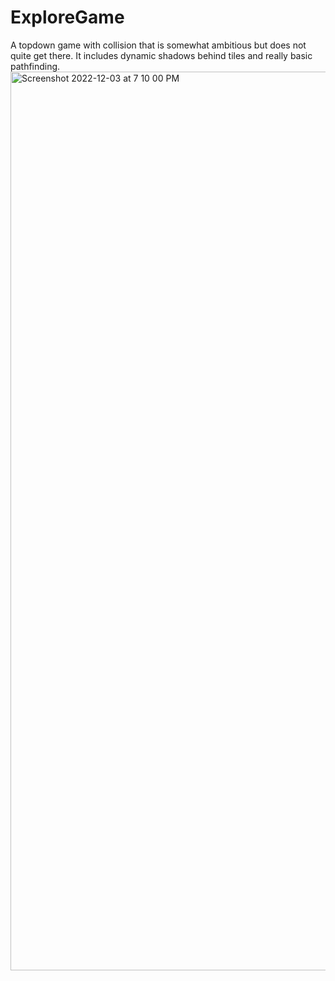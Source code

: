 # ExploreGame
A topdown game with collision that is somewhat ambitious but does not quite get there. It includes dynamic shadows behind tiles and really basic pathfinding.
<br>
<img width="1438" alt="Screenshot 2022-12-03 at 7 10 00 PM" src="https://user-images.githubusercontent.com/47288929/205472432-26386518-e8a1-458d-a116-f3992b293cde.png">
